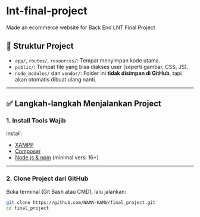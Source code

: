 # lnt-final-project
Made an ecommerce website for Back End LNT Final Project

## 📁 Struktur Project

- `app/`, `routes/`, `resources/`: Tempat menyimpan kode utama.
- `public/`: Tempat file yang bisa diakses user (seperti gambar, CSS, JS).
- `node_modules/` dan `vendor/`: Folder ini **tidak disimpan di GitHub**, tapi akan otomatis dibuat ulang nanti.

---

## ✅ Langkah-langkah Menjalankan Project

### 1. Install Tools Wajib

install:
- [XAMPP](https://www.apachefriends.org/index.html)
- [Composer](https://getcomposer.org/download/)
- [Node.js & npm](https://nodejs.org/) (minimal versi 16+)

---

### 2. Clone Project dari GitHub

Buka terminal (Git Bash atau CMD), lalu jalankan:
```bash
git clone https://github.com/NAMA-KAMU/final_project.git
cd final_project
